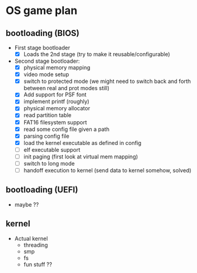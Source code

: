 # OS game plan

## bootloading (BIOS)
- First stage bootloader
  - [x] Loads the 2nd stage (try to make it reusable/configurable)
- Second stage bootloader:
    - [x] physical memory mapping
    - [x] video mode setup
    - [x] switch to protected mode (we might need to switch back and forth between real and prot modes still)
    - [x] Add support for PSF font
    - [x] implement printf (roughly)
    - [x] physical memory allocator
    - [x] read partition table
    - [x] FAT16 filesystem support
    - [x] read some config file given a path
    - [x] parsing config file
    - [x] load the kernel executable as defined in config
    - [ ] elf executable support
    - [ ] init paging (first look at virtual mem mapping)
    - [ ] switch to long mode
    - [ ] handoff execution to kernel (send data to kernel somehow, solved)

## bootloading (UEFI)
- maybe ?? 

## kernel
- Actual kernel
    - threading
    - smp
    - fs
    - fun stuff ??

